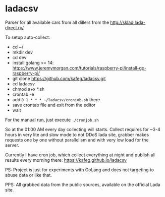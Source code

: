 # ladacsv
Parser for all available cars from all dillers from the http://sklad.lada-direct.ru/

To setup auto-collect:
- cd ~/
- mkdir dev
- cd dev
- install golang >= 14: https://www.jeremymorgan.com/tutorials/raspberry-pi/install-go-raspberry-pi/
- git clone https://github.com/kafeg/ladacsv.git
- cd ladacsv
- chmod a+x *.sh
- crontab -e
- add ```0 1 * * * ~/ladacsv/cronjob.sh``` there
- save crontab file and exit from the editor
- wait

For the manual run, just execute ```./cronjob.sh```

So at the 01:00 AM every day collecting will starts. Collect requires for ~3-4 hours in very lite and slow mode to not DDoS lada site, grabber makes requests one by one without parallelism and with very low load for the server.

Currently I have cron job, which collect everything at night and publish all results every morning there: https://kafeg.github.io/ladacsv

PS: Project is just for experiments with GoLang and does not targeting to abuse data or like that.

PPS: All grabbed data from the public sources, available on the official Lada site.

